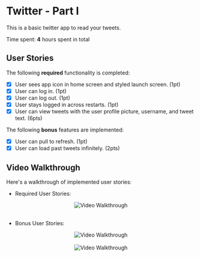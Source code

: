 # Twitter - Part I

This is a basic twitter app to read your tweets.

Time spent: **4** hours spent in total

## User Stories

The following **required** functionality is completed:

- [x] User sees app icon in home screen and styled launch screen. (1pt)
- [x] User can log in. (1pt)
- [x] User can log out. (1pt)
- [x] User stays logged in across restarts. (1pt)
- [x] User can view tweets with the user profile picture, username, and tweet text. (6pts)

The following **bonus** features are implemented:

- [x] User can pull to refresh. (1pt)
- [x] User can load past tweets infinitely. (2pts)

## Video Walkthrough

Here's a walkthrough of implemented user stories:

- Required User Stories: 

<center><img src='https://i.imgur.com/4NVfxoK.gif' title='Video Walkthrough' width='' alt='Video Walkthrough' /></center>
<br>

- Bonus User Stories:

<center><img src='https://i.imgur.com/35mj8SW.gif' title='Video Walkthrough' width='' alt='Video Walkthrough' /></center>
<br>
<center><img src='https://i.imgur.com/Bbsq01J.gif' title='Video Walkthrough' width='' alt='Video Walkthrough' /></center>
